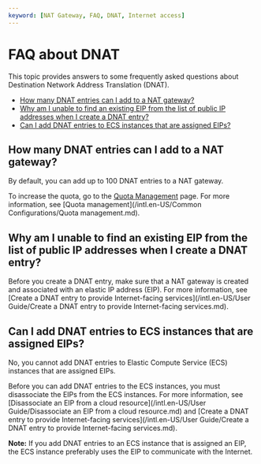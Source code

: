 ```yaml
---
keyword: [NAT Gateway, FAQ, DNAT, Internet access]
---
```


# FAQ about DNAT

This topic provides answers to some frequently asked questions about Destination Network Address Translation \(DNAT\).

-   [How many DNAT entries can I add to a NAT gateway?](#section_wk1_9rh_68u)
-   [Why am I unable to find an existing EIP from the list of public IP addresses when I create a DNAT entry?](#section_pq2_99h_dt6)
-   [Can I add DNAT entries to ECS instances that are assigned EIPs?](#section_ade_vnf_0a0)

## How many DNAT entries can I add to a NAT gateway?

By default, you can add up to 100 DNAT entries to a NAT gateway.

To increase the quota, go to the [Quota Management](https://vpc.console.aliyun.com/quota) page. For more information, see [Quota management](/intl.en-US/Common Configurations/Quota management.md).

## Why am I unable to find an existing EIP from the list of public IP addresses when I create a DNAT entry?

Before you create a DNAT entry, make sure that a NAT gateway is created and associated with an elastic IP address \(EIP\). For more information, see [Create a DNAT entry to provide Internet-facing services](/intl.en-US/User Guide/Create a DNAT entry to provide Internet-facing services.md).

## Can I add DNAT entries to ECS instances that are assigned EIPs?

No, you cannot add DNAT entries to Elastic Compute Service \(ECS\) instances that are assigned EIPs.

Before you can add DNAT entries to the ECS instances, you must disassociate the EIPs from the ECS instances. For more information, see [Disassociate an EIP from a cloud resource](/intl.en-US/User Guide/Disassociate an EIP from a cloud resource.md) and [Create a DNAT entry to provide Internet-facing services](/intl.en-US/User Guide/Create a DNAT entry to provide Internet-facing services.md).

**Note:** If you add DNAT entries to an ECS instance that is assigned an EIP, the ECS instance preferably uses the EIP to communicate with the Internet.

